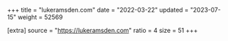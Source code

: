 +++
title = "lukeramsden.com"
date = "2022-03-22"
updated = "2023-07-15"
weight = 52569

[extra]
source = "https://lukeramsden.com"
ratio = 4
size = 51
+++
